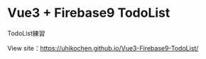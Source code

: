 # Vue3 + Firebase9 TodoList

TodoList練習

View site：https://uhikochen.github.io/Vue3-Firebase9-TodoList/